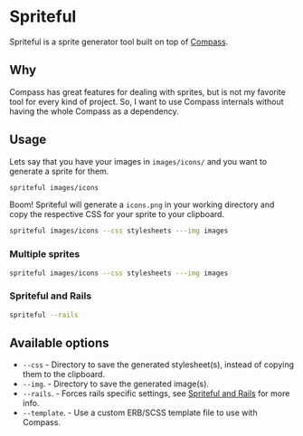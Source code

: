 # Spriteful

Spriteful is a sprite generator tool built on top of [Compass](https://github.com/chriseppstein/compass).

## Why

Compass has great features for dealing with sprites, but is not my favorite tool for every kind
of project. So, I want to use Compass internals without having the whole Compass as a dependency.

## Usage

Lets say that you have your images in `images/icons/` and you want to generate a sprite for them.

```bash
spriteful images/icons
```

Boom! Spriteful will generate a `icons.png` in your working directory and copy the respective CSS
for your sprite to your clipboard.

```bash
spriteful images/icons --css stylesheets ---img images
```

### Multiple sprites

```bash
spriteful images/icons --css stylesheets ---img images
```

### Spriteful and Rails

```bash
spriteful --rails
```

## Available options

* `--css` - Directory to save the generated stylesheet(s), instead of copying them to the clipboard.
* `--img`. - Directory to save the generated image(s).
* `--rails`. - Forces rails specific settings, see [Spriteful and Rails](#spriteful-and-rails) for more info.
* `--template`. - Use a custom ERB/SCSS template file to use with Compass.
